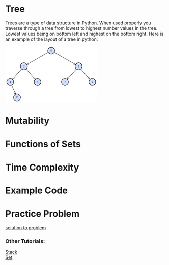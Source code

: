 # **Tree**
Trees are a type of data structure in Python. When used properly you traverse through a tree from lowest to highest number values in the tree. Lowest values being on bottom left and highest on the bottom right. Here is an example of the layout of a tree in python:

![Tree](https://github.com/Payneful/CSE212-Final/blob/main/pictures/pythonTree.png)
# Mutability

# Functions of Sets

# Time Complexity

# Example Code

# Practice Problem


[solution to problem](https://github.com/payneful/CSE212-Final/blob/main/solution/tree-solution.py)

### Other Tutorials: 
[Stack](https://github.com/payneful/CSE212-Final/blob/main/1-stack.md)
<br>
[Set](https://github.com/payneful/CSE212-Final/blob/main/2-set.md)